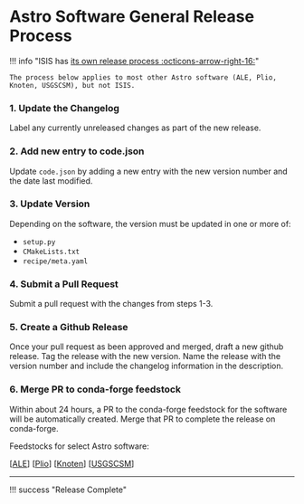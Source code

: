 # Astro Software General Release Process

!!! info "ISIS has [its own release process :octicons-arrow-right-16:](isis-release-process.md)"

    The process below applies to most other Astro software (ALE, Plio, Knoten, USGSCSM), but not ISIS.

### 1. Update the Changelog 

Label any currently unreleased changes as part of the new release. 

### 2. Add new entry to code.json 

Update `code.json` by adding a new entry with the new version number and the date last modified.

### 3. Update Version 

Depending on the software, the version must be updated in one or more of:

- `setup.py`
- `CMakeLists.txt`
- `recipe/meta.yaml`

### 4. Submit a Pull Request

Submit a pull request with the changes from steps 1-3.

### 5. Create a Github Release 

Once your pull request as been approved and merged, draft a new github release. Tag the release with the new version. Name the release with the version number and include the changelog information in the description.

### 6. Merge PR to conda-forge feedstock

Within about 24 hours, a PR to the conda-forge feedstock for the software will be automatically created.  Merge that PR to complete the release on conda-forge.

Feedstocks for select Astro software:

[[ALE](https://github.com/conda-forge/ale-feedstock/pulls)] 
[[Plio](https://github.com/conda-forge/plio-feedstock/pulls)] 
[[Knoten](https://github.com/conda-forge/knoten-feedstock/pulls)] 
[[USGSCSM](https://github.com/conda-forge/usgscsm-feedstock/pulls)]

-----

!!! success "Release Complete"